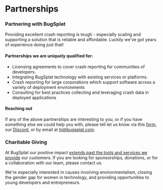 # Partnerships

### Partnering with BugSplat

Providing excellent crash reporting is tough - especially scaling and supporting a solution that is reliable and affordable. Luckily we've got years of experience doing just that!

#### **Partnerships we are uniquely qualified for:**

* Licensing agreements to cover crash reporting for communities of developers.
* Integrating BugSplat technology with existing services or platforms.
* Crash reporting for large corporations which support software across a variety of deployment environments
* Consulting for best practices collecting and leveraging crash data in deployed applications

#### Reaching out

If any of the above partnerships are interesting to you, or if you have something else we could help you with, please tell let us know via this [form](https://bugsplat.typeform.com/to/lc3xOK), our [Discord](https://discord.gg/K4KjjRV5ve), or by email at [hi@bugsplat.com](mailto:hi@bugsplat.com).

### **Charitable Giving**

At BugSplat our positive impact [extends past the tools and services we provide](../who-is-bugsplat/charitable-giving.md) our customers. If you are looking for sponsorships, donations, or for a collaboration with our team, please contact us.

We're especially interested in causes involving environmentalism, closing the gender gap for women in technology, and providing opportunities to young developers and entrepreneurs.



